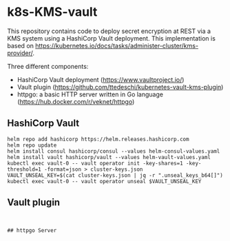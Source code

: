 # k8s-KMS-vault
This repository contains code to deploy secret encryption at REST via a KMS system using a HashiCorp Vault deployment.
This implementation is based on https://kubernetes.io/docs/tasks/administer-cluster/kms-provider/.

Three different components:
- HashiCorp Vault deployment (https://www.vaultproject.io/)
- Vault plugin (https://github.com/ttedeschi/kubernetes-vault-kms-plugin)
- httpgo: a basic HTTP server written in Go language (https://hub.docker.com/r/veknet/httpgo)

## HashiCorp Vault
```
helm repo add hashicorp https://helm.releases.hashicorp.com
helm repo update
helm install consul hashicorp/consul --values helm-consul-values.yaml
helm install vault hashicorp/vault --values helm-vault-values.yaml
kubectl exec vault-0 -- vault operator init -key-shares=1 -key-threshold=1 -format=json > cluster-keys.json
VAULT_UNSEAL_KEY=$(cat cluster-keys.json | jq -r ".unseal_keys_b64[]")
kubectl exec vault-0 -- vault operator unseal $VAULT_UNSEAL_KEY
```

## Vault plugin
```


## httpgo Server

